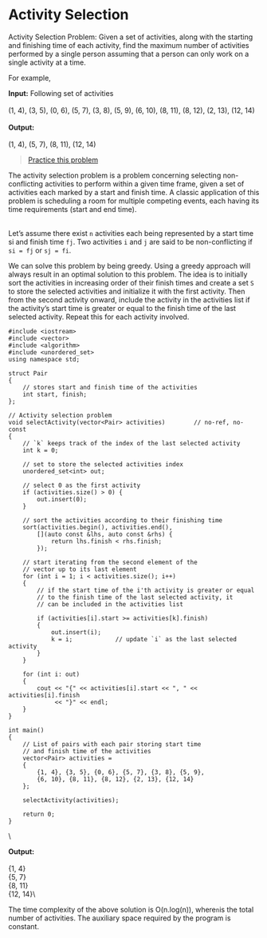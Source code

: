 # Activity Selection

Activity Selection Problem: Given a set of activities, along with the starting and finishing time of each activity, find the maximum number of activities performed by a single person assuming that a person can only work on a single activity at a time.

For example,

**Input:** Following set of activities\
&#x20;\
(1, 4), (3, 5), (0, 6), (5, 7), (3, 8), (5, 9), (6, 10), (8, 11), (8, 12), (2, 13), (12, 14)\
&#x20;\
**Output:**\
&#x20;\
(1, 4), (5, 7), (8, 11), (12, 14)

> [Practice this problem](https://techiedelight.com/practice/?problem=ActivitySelectionProblem)

The activity selection problem is a problem concerning selecting non-conflicting activities to perform within a given time frame, given a set of activities each marked by a start and finish time. A classic application of this problem is scheduling a room for multiple competing events, each having its time requirements (start and end time).

&#x20;\
Let’s assume there exist `n` activities each being represented by a start time si and finish time `fj`. Two activities `i` and `j` are said to be non-conflicting if `si = fj` or `sj = fi`.

We can solve this problem by being greedy. Using a greedy approach will always result in an optimal solution to this problem. The idea is to initially sort the activities in increasing order of their finish times and create a set `S` to store the selected activities and initialize it with the first activity. Then from the second activity onward, include the activity in the activities list if the activity’s start time is greater or equal to the finish time of the last selected activity. Repeat this for each activity involved.

```
#include <iostream>
#include <vector>
#include <algorithm>
#include <unordered_set>
using namespace std;
 
struct Pair
{
    // stores start and finish time of the activities
    int start, finish;
};
 
// Activity selection problem
void selectActivity(vector<Pair> activities)        // no-ref, no-const
{
    // `k` keeps track of the index of the last selected activity
    int k = 0;
 
    // set to store the selected activities index
    unordered_set<int> out;
 
    // select 0 as the first activity
    if (activities.size() > 0) {
        out.insert(0);
    }
 
    // sort the activities according to their finishing time
    sort(activities.begin(), activities.end(),
        [](auto const &lhs, auto const &rhs) {
            return lhs.finish < rhs.finish;
        });
 
    // start iterating from the second element of the
    // vector up to its last element
    for (int i = 1; i < activities.size(); i++)
    {
        // if the start time of the i'th activity is greater or equal
        // to the finish time of the last selected activity, it
        // can be included in the activities list
 
        if (activities[i].start >= activities[k].finish)
        {
            out.insert(i);
            k = i;            // update `i` as the last selected activity
        }
    }
 
    for (int i: out)
    {
        cout << "{" << activities[i].start << ", " << activities[i].finish
             << "}" << endl;
    }
}
 
int main()
{
    // List of pairs with each pair storing start time
    // and finish time of the activities
    vector<Pair> activities =
    {
        {1, 4}, {3, 5}, {0, 6}, {5, 7}, {3, 8}, {5, 9},
        {6, 10}, {8, 11}, {8, 12}, {2, 13}, {12, 14}
    };
 
    selectActivity(activities);
 
    return 0;
}
```

\


**Output:**\
\
{1, 4}\
{5, 7}\
{8, 11}\
{12, 14}\


The time complexity of the above solution is O(n.log(n)), where`n`is the total number of activities. The auxiliary space required by the program is constant.
